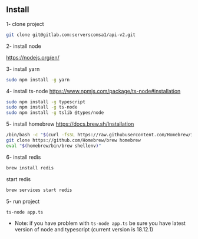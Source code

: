 ## Install
1- clone project 

```bash
git clone git@gitlab.com:serverscomsa1/api-v2.git
```

2- install node

https://nodejs.org/en/

3- install yarn

```bash
sudo npm install -g yarn
```
4- install ts-node
https://www.npmjs.com/package/ts-node#installation

```bash
sudo npm install -g typescript
sudo npm install -g ts-node
sudo npm install -g tslib @types/node
```

5- install homebrew
https://docs.brew.sh/Installation

```bash
/bin/bash -c "$(curl -fsSL https://raw.githubusercontent.com/Homebrew/install/HEAD/install.sh)"
git clone https://github.com/Homebrew/brew homebrew
eval "$(homebrew/bin/brew shellenv)"
```

6- install redis

```bash
brew install redis
```
start redis
```bash
brew services start redis
```

5- run project

```
ts-node app.ts
```

- Note: if you have problem with `ts-node app.ts` be sure you have latest version of node and typescript (current version is 18.12.1)
